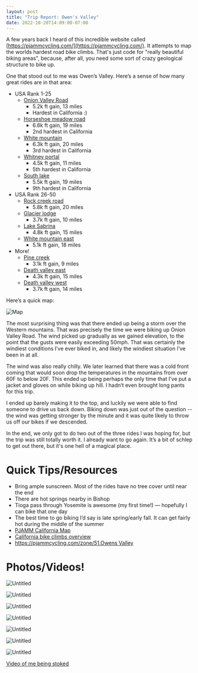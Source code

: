 ```yaml
---
layout: post
title: "Trip Report: Owen's Valley"
date: 2022-10-28T14:09:00-07:00
---
```


A few years back I heard of this incredible website called [https://pjammcycling.com/](https://pjammcycling.com/). It attempts to map the worlds hardest road bike climbs. That's just code for "really beautiful biking areas", because, after all, you need some sort of crazy geological structure to bike up.

One that stood out to me was Owen’s Valley. Here’s a sense of how many great rides are in that area:

- USA Rank 1-25
    - [Onion Valley Road](https://pjammcycling.com/climb/32.Onion-Valley-Road-Cycling)
        - 5.2k ft gain, 13 miles
        - Hardest in California :)
    - [Horseshoe meadow road](https://pjammcycling.com/climb/34.Cycling-Horseshoe-Meadows-Rd)
        - 6.6k ft gain, 19 miles
        - 2nd hardest in California
    - [White mountain](https://pjammcycling.com/climb/45.White-Mountain-Cycling)
        - 6.3k ft gain, 20 miles
        - 3rd hardest in California
    - [Whitney portal](https://pjammcycling.com/climb/56.Cycling-Whitney-Portal)
        - 4.5k ft gain, 11 miles
        - 5th hardest in California
    - [South lake](https://pjammcycling.com/climb/99.South%2520Lake)
        - 5.5k ft gain, 19 miles
        - 9th hardest in California
- USA Rank 26-50
    - [Rock creek road](https://pjammcycling.com/climb/155.Rock%2520%2520Creek%2520Road)
        - 5.8k ft gain, 20 miles
    - [Glacier lodge](https://pjammcycling.com/climb/159.Glacier%2520Lodge)
        - 3.7k ft gain, 10 miles
    - [Lake Sabrina](https://pjammcycling.com/climb/146.Lake%2520Sabrina)
        - 4.8k ft gain, 15 miles
    - [White mountain east](https://pjammcycling.com/climb/1738.White-Mountain-East)
        - 5.1k ft gain, 18 miles
- More!
    - [Pine creek](https://pjammcycling.com/climb/204.Pine%2520Creek)
        - 3.1k ft gain, 9 miles
    - [Death valley east](https://pjammcycling.com/climb/208.Death%2520Valley%2520Road%2520East)
        - 4.3k ft gain, 15 miles
    - [Death valley west](https://pjammcycling.com/climb/657.Death%2520Valley%2520Road%2520West)
        - 3.7k ft gain, 14 miles

Here’s a quick map:

![Map](/assets/owens-valley/map.png)

The most surprising thing was that there ended up being a storm over the Western mountains. That was precisely the time we were biking up Onion Valley Road. The wind picked up gradually as we gained elevation, to the point that the gusts were easily exceeding 50mph. That was certainly the windiest conditions I’ve ever biked in, and likely the windiest situation I’ve been in at all.

The wind was also really chilly. We later learned that there was a cold front coming that would soon drop the temperatures in the mountains from over 60F to below 20F. This ended up being perhaps the only time that I’ve put a jacket and gloves on while biking up hill. I hadn’t even brought long pants for this trip.

I ended up barely making it to the top, and luckily we were able to find someone to drive us back down. Biking down was just out of the question -- the wind was getting stronger by the minute and it was quite likely to throw us off our bikes if we descended.

In the end, we only got to do two out of the three rides I was hoping for, but the trip was still totally worth it. I already want to go again. It’s a bit of schlep to get out there, but it's one hell of a magical place.

# Quick Tips/Resources

- Bring ample sunscreen. Most of the rides have no tree cover until near the end
- There are hot springs nearby in Bishop
- Tioga pass through Yosemite is awesome (my first time!) — hopefully I can bike that one day
- The best time to go biking I’d say is late spring/early fall. It can get fairly hot during the middle of the summer
- [PJAMM California Map](https://pjammcycling.com/zone/6.California)
- [California bike climbs overview](https://pjammcycling.com/zone/6.California)
- [https://pjammcycling.com/zone/51.Owens Valley](https://pjammcycling.com/zone/51.Owens%20Valley)

# Photos/Videos!

![Untitled](/assets/owens-valley/p1.png)

![Untitled](/assets/owens-valley/p2.png)

![Untitled](/assets/owens-valley/p3.png)

![Untitled](/assets/owens-valley/p4.png)

![Untitled](/assets/owens-valley/p5.png)

![Untitled](/assets/owens-valley/p6.png)

![Untitled](/assets/owens-valley/p7.png)

[Video of me being stoked](https://photos.app.goo.gl/tJR7XUAzpunMRFhi7)
